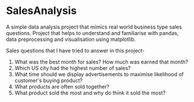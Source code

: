 # SalesAnalysis
A simple data analysis project that mimics real world business type sales questions. 
Project that helps to understand and familiarise with pandas, data preprocessing and visualisation using matplotlib.

Sales questions that I have tried to answer in this project-

1) What was the best month for sales? How much was earned that month?
2) Which US city had the highest number of sales?
3) What time should we display advertisements to maximise likelihood of customer's buying product?
4) What products are often sold together?
5) What product sold the most and why do think it sold the most?
